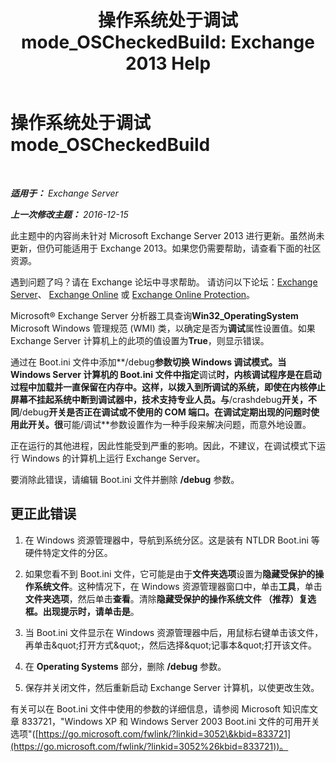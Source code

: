 ﻿---
title: '操作系统处于调试 mode_OSCheckedBuild: Exchange 2013 Help'
TOCTitle: 操作系统处于调试 mode_OSCheckedBuild
ms:assetid: 93a1380f-1388-494d-8f78-92dfefd069bd
ms:mtpsurl: https://technet.microsoft.com/zh-cn/library/ms.exch.setupreadiness.oscheckedbuild(v=EXCHG.150)
ms:contentKeyID: 50491046
ms.date: 05/21/2018
mtps_version: v=EXCHG.150
ms.translationtype: MT
---

# 操作系统处于调试 mode\_OSCheckedBuild

 

_**适用于：** Exchange Server_

_**上一次修改主题：** 2016-12-15_

此主题中的内容尚未针对 Microsoft Exchange Server 2013 进行更新。虽然尚未更新，但仍可能适用于 Exchange 2013。如果您仍需要帮助，请查看下面的社区资源。

遇到问题了吗？请在 Exchange 论坛中寻求帮助。 请访问以下论坛：[Exchange Server](https://go.microsoft.com/fwlink/p/?linkid=60612)、 [Exchange Online](https://go.microsoft.com/fwlink/p/?linkid=267542) 或 [Exchange Online Protection](https://go.microsoft.com/fwlink/p/?linkid=285351)。

Microsoft® Exchange Server 分析器工具查询**Win32\_OperatingSystem** Microsoft Windows 管理规范 (WMI) 类，以确定是否为**调试**属性设置值。如果 Exchange Server 计算机上的此项的值设置为**True**，则显示错误。

通过在 Boot.ini 文件中添加**/debug**参数切换 Windows 调试模式。当 Windows Server 计算机的 Boot.ini 文件中指定**调试**时，内核调试程序是在启动过程中加载并一直保留在内存中。这样，以拨入到所调试的系统，即使在内核停止屏幕不挂起系统中断到调试器中，技术支持专业人员。与**/crashdebug**开关，不同**/debug**开关是否正在调试或不使用的 COM 端口。在调试定期出现的问题时使用此开关。很**可能/调试**参数设置作为一种手段来解决问题，而意外地设置。

正在运行的其他进程，因此性能受到严重的影响。因此，不建议，在调试模式下运行 Windows 的计算机上运行 Exchange Server。

要消除此错误，请编辑 Boot.ini 文件并删除 **/debug** 参数。

## 更正此错误

1.  在 Windows 资源管理器中，导航到系统分区。这是装有 NTLDR Boot.ini 等硬件特定文件的分区。

2.  如果您看不到 Boot.ini 文件，它可能是由于**文件夹选项**设置为**隐藏受保护的操作系统文件**。这种情况下，在 Windows 资源管理器窗口中，单击**工具**，单击**文件夹选项**，然后单击**查看**。清除**隐藏受保护的操作系统文件 （推荐）**复选框。出现提示时，请单击**是**。

3.  当 Boot.ini 文件显示在 Windows 资源管理器中后，用鼠标右键单击该文件，再单击\&quot;打开方式\&quot;，然后选择\&quot;记事本\&quot;打开该文件。

4.  在 **Operating Systems** 部分，删除 **/debug** 参数。

5.  保存并关闭文件，然后重新启动 Exchange Server 计算机，以使更改生效。

有关可以在 Boot.ini 文件中使用的参数的详细信息，请参阅 Microsoft 知识库文章 833721，"Windows XP 和 Windows Server 2003 Boot.ini 文件的可用开关选项"([https://go.microsoft.com/fwlink/?linkid=3052\&kbid=833721](https://go.microsoft.com/fwlink/?linkid=3052%26kbid=833721))。

